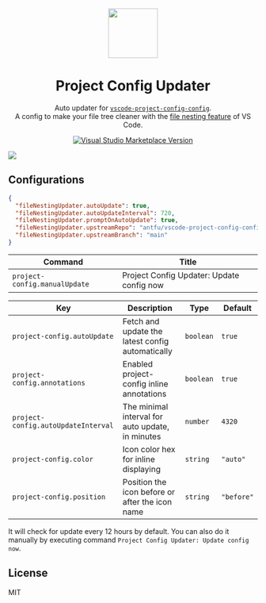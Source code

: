 <br>

<p align="center">
<img src="https://raw.githubusercontent.com/antfu/vscode-project-config-config/main/extension/res/logo.png" style="width:100px;" />
</p>

<h1 align="center">Project Config Updater</h1>

<p align="center">
Auto updater for <a href="https://github.com/open-dmsrs/vscode-project-config-updater" target="_blank"><code>vscode-project-config-config</code></a>.<br>
A config to make your file tree cleaner with the <a href="https://code.visualstudio.com/updates/v1_64#_explorer-project-config">file nesting feature</a> of VS Code.</a>
</p>

<p align="center">
<a href="https://marketplace.visualstudio.com/items?itemName=cnjimbo.project-config" target="__blank"><img src="https://img.shields.io/visual-studio-marketplace/v/cnjimbo.project-config.svg?color=blue&amp;label=VS%20Code%20Marketplace&logo=visual-studio-code" alt="Visual Studio Marketplace Version" /></a>
</p>

![](https://user-images.githubusercontent.com/11247099/157142238-b00deecb-8d56-424f-9b20-ef6a6f5ddf99.png)

## Configurations

```json
{
  "fileNestingUpdater.autoUpdate": true,
  "fileNestingUpdater.autoUpdateInterval": 720,
  "fileNestingUpdater.promptOnAutoUpdate": true,
  "fileNestingUpdater.upstreamRepo": "antfu/vscode-project-config-config",
  "fileNestingUpdater.upstreamBranch": "main"
}
```

<!-- commands -->

| Command                       | Title                                     |
| ----------------------------- | ----------------------------------------- |
| `project-config.manualUpdate` | Project Config Updater: Update config now |

<!-- commands -->

<!-- configs -->

| Key                                 | Description                                      | Type      | Default    |
| ----------------------------------- | ------------------------------------------------ | --------- | ---------- |
| `project-config.autoUpdate`         | Fetch and update the latest config automatically | `boolean` | `true`     |
| `project-config.annotations`        | Enabled project-config inline annotations        | `boolean` | `true`     |
| `project-config.autoUpdateInterval` | The minimal interval for auto update, in minutes | `number`  | `4320`     |
| `project-config.color`              | Icon color hex for inline displaying             | `string`  | `"auto"`   |
| `project-config.position`           | Position the icon before or after the icon name  | `string`  | `"before"` |

<!-- configs -->

It will check for update every 12 hours by default. You can also do it manually by executing command `Project Config Updater: Update config now`.

## License

MIT
